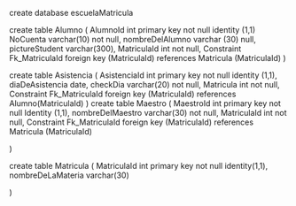 create database escuelaMatricula

create table Alumno
(
 AlumnoId int primary key not null identity (1,1)
NoCuenta varchar(10) not null,
nombreDelAlumno varchar (30) null,
pictureStudent varchar(300),
MatriculaId int not null,
Constraint Fk_MatriculaId foreign key (MatriculaId) references Matricula (MatriculaId)
)

create table Asistencia 
(
    AsistenciaId int primary key not null identity (1,1),
    diaDeAsistencia date,
    checkDia varchar(20) not null,
    Matricula int not null,
    Constraint Fk_MatriculaId foreign key (MatriculaId) references Alumno(MatriculaId)
)
create table Maestro
 (
MaestroId int primary key not null Identity (1,1), 
nombreDelMaestro varchar(30) not null,
MatriculaId int not null,
Constraint Fk_MatriculaId foreign key (MatriculaId) references Matricula (MatriculaId)

)

create table Matricula (
MatriculaId int primary key not null identity(1,1),
nombreDeLaMateria varchar(30)


)